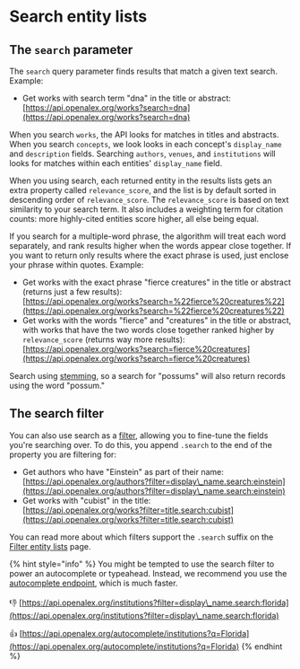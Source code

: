 # Search entity lists

## The `search` parameter

The `search` query parameter finds results that match a given text search. Example:

* Get works with search term "dna" in the title or abstract:\
  [https://api.openalex.org/works?search=dna](https://api.openalex.org/works?search=dna)

When you search `works`, the API looks for matches in titles and abstracts. When you search  `concepts`, we look looks in each concept's `display_name` and `description` fields. Searching  `authors`, `venues`, and `institutions` will looks for matches within each entities' `display_name` field.

When you using search, each returned entity in the results lists gets an extra property called `relevance_score`, and the list is by default sorted in descending order of `relevance_score`. The `relevance_score` is based on text similarity to your search term. It also includes a weighting term for citation counts: more highly-cited entities score higher, all else being equal.

If you search for a multiple-word phrase, the algorithm will treat each word separately, and rank results higher when the words appear close together. If you want to return only results where the exact phrase is used, just enclose your phrase within quotes. Example:

* Get works with the exact phrase "fierce creatures" in the title or abstract (returns just a few results):\
  [https://api.openalex.org/works?search=%22fierce%20creatures%22](https://api.openalex.org/works?search=%22fierce%20creatures%22)
* Get works with the words "fierce" and "creatures" in the title or abstract, with works that have the two words close together ranked higher by `relevance_score` (returns way more results):\
  [https://api.openalex.org/works?search=fierce%20creatures](https://api.openalex.org/works?search=fierce%20creatures)

Search using [stemming](https://en.wikipedia.org/wiki/Stemming), so a search for "possums" will also return records using the word "possum."

## The search filter

You can also use search as a [filter](filter-entity-lists.md), allowing you to fine-tune the fields you're searching over. To do this, you append `.search` to the end of the property you are filtering for:

* Get authors who have "Einstein" as part of their name:\
  [https://api.openalex.org/authors?filter=display\_name.search:einstein](https://api.openalex.org/authors?filter=display\_name.search:einstein)
* Get works with "cubist" in the title:\
  [https://api.openalex.org/works?filter=title.search:cubist](https://api.openalex.org/works?filter=title.search:cubist)

You can read more about which filters support the `.search` suffix on the [Filter entity lists](filter-entity-lists.md) page.

{% hint style="info" %}
You might be tempted to use the search filter to power an autocomplete or typeahead. Instead, we recommend you use the [autocomplete endpoint](../autocomplete-endpoint.md), which is much faster.\
\
👎 [https://api.openalex.org/institutions?filter=display\_name.search:florida](https://api.openalex.org/institutions?filter=display\_name.search:florida) &#x20;

👍 [https://api.openalex.org/autocomplete/institutions?q=Florida](https://api.openalex.org/autocomplete/institutions?q=Florida)
{% endhint %}
